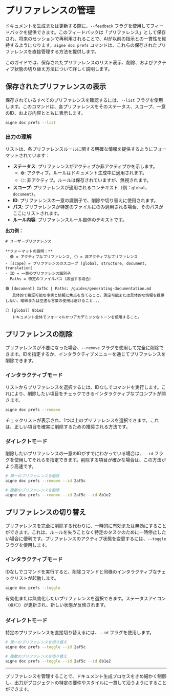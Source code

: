 # プリファレンスの管理

ドキュメントを生成または更新する際に、`--feedback` フラグを使用してフィードバックを提供できます。このフィードバックは「プリファレンス」として保存され、将来のセッションで再利用されることで、AIが以前の指示との一貫性を維持するようになります。`aigne doc prefs` コマンドは、これらの保存されたプリファレンスを直接管理する方法を提供します。

このガイドでは、保存されたプリファレンスのリスト表示、削除、およびアクティブ状態の切り替え方法について詳しく説明します。

## 保存されたプリファレンスの表示

保存されているすべてのプリファレンスを確認するには、`--list` フラグを使用します。このコマンドは、各プリファレンスをそのステータス、スコープ、一意のID、および内容とともに表示します。

```bash
aigne doc prefs --list
```

### 出力の理解

リストは、各プリファレンスルールに関する明確な情報を提供するようにフォーマットされています：

*   **ステータス**: プリファレンスがアクティブか非アクティブかを示します。
    *   `🟢`: アクティブ。ルールはドキュメント生成中に適用されます。
    *   `⚪`: 非アクティブ。ルールは保存されていますが、無視されます。
*   **スコープ**: プリファレンスが適用されるコンテキスト（例：`global`、`document`）。
*   **ID**: プリファレンスの一意の識別子で、削除や切り替えに使用されます。
*   **パス**: プリファレンスが特定のファイルにのみ適用される場合、そのパスがここにリストされます。
*   **ルール内容**: プリファレンスルール自体のテキストです。

**出力例：**

```
# ユーザープリファレンス

**フォーマットの説明：**
- 🟢 = アクティブなプリファレンス, ⚪ = 非アクティブなプリファレンス
- [scope] = プリファレンスのスコープ (global, structure, document, translation)
- ID = 一意のプリファレンス識別子
- Paths = 特定のファイルパス（該当する場合）

🟢 [document] 2af5c | Paths: /guides/generating-documentation.md
   具体的で検証可能な事実と情報に焦点を当てること。測定可能または具体的な情報を提供しない、曖昧または空虚な言葉の使用は避けること...

⚪ [global] 8b1e2
   ドキュメント全体でフォーマルかつアカデミックなトーンを使用すること。

```

## プリファレンスの削除

プリファレンスが不要になった場合、`--remove` フラグを使用して完全に削除できます。IDを指定するか、インタラクティブメニューを通じてプリファレンスを削除できます。

### インタラクティブモード

リストからプリファレンスを選択するには、IDなしでコマンドを実行します。これにより、削除したい項目をチェックできるインタラクティブなプロンプトが開きます。

```bash
aigne doc prefs --remove
```

チェックリストが表示され、1つ以上のプリファレンスを選択できます。これは、正しい項目を確実に削除するための推奨される方法です。

### ダイレクトモード

削除したいプリファレンスの一意のIDがすでにわかっている場合は、`--id` フラグを使用してそれらを指定できます。削除する項目が確かな場合は、この方法がより高速です。

```bash
# 単一のプリファレンスを削除
aigne doc prefs --remove --id 2af5c

# 複数のプリファレンスを削除
aigne doc prefs --remove --id 2af5c --id 8b1e2
```

## プリファレンスの切り替え

プリファレンスを完全に削除する代わりに、一時的に有効または無効にすることができます。これは、ルールを失うことなく特定のタスクのために一時停止したい場合に便利です。プリファレンスのアクティブ状態を変更するには、`--toggle` フラグを使用します。

### インタラクティブモード

IDなしでコマンドを実行すると、削除コマンドと同様のインタラクティブなチェックリストが起動します。

```bash
aigne doc prefs --toggle
```

有効化または無効化したいプリファレンスを選択できます。ステータスアイコン（`🟢`/`⚪`）が更新され、新しい状態が反映されます。

### ダイレクトモード

特定のプリファレンスを直接切り替えるには、`--id` フラグを使用します。

```bash
# 単一のプリファレンスを切り替え
aigne doc prefs --toggle --id 2af5c

# 複数のプリファレンスを切り替え
aigne doc prefs --toggle --id 2af5c --id 8b1e2
```

---

プリファレンスを管理することで、ドキュメント生成プロセスをきめ細かく制御し、出力がプロジェクトの特定の要件やスタイルに一貫して沿うようにすることができます。